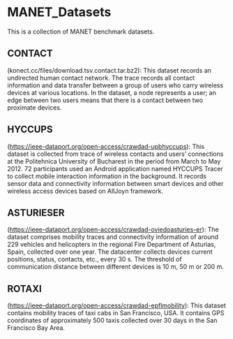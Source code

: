# MANET_Datasets

This is a collection of MANET benchmark datasets.

## CONTACT 
(konect.cc/files/download.tsv.contact.tar.bz2): This dataset records an undirected human
contact network. The trace records all contact information and data transfer between a group of users who
carry wireless devices at various locations. In the dataset, a node represents a user; an edge between two
users means that there is a contact between two proximate devices.

## HYCCUPS 
(https://ieee-dataport.org/open-access/crawdad-upbhyccups): This dataset is collected from trace of wireless
contacts and users’ connections at the Politehnica University of Bucharest in the period from March to May
2012. 72 participants used an Android application named HYCCUPS Tracer to collect mobile interaction
information in the background. It records sensor data and connectivity information between smart devices
and other wireless access devices based on AllJoyn framework.

## ASTURIESER 
(https://ieee-dataport.org/open-access/crawdad-oviedoasturies-er): The
dataset comprises mobility traces and connectivity information of around 229 vehicles and helicopters in
the regional Fire Department of Asturias, Spain, collected over one year. The datacenter collects devices
current positions, status, contacts, etc., every 30 s. The threshold of communication distance between different
devices is 10 m, 50 m or 200 m.

## ROTAXI 
(https://ieee-dataport.org/open-access/crawdad-epflmobility):
This dataset contains mobility traces of taxi cabs in San Francisco, USA. It contains GPS coordinates of approximately 500 taxis collected over 30 days in the San Francisco Bay Area.
